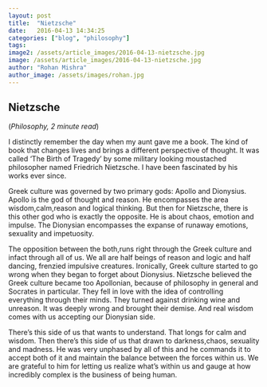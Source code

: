 ```yaml
---
layout: post
title:  "Nietzsche"
date:   2016-04-13 14:34:25
categories: ["blog", "philosophy"]
tags: 
image2: /assets/article_images/2016-04-13-nietzsche.jpg
image: /assets/article_images/2016-04-13-nietzsche.jpg
author: "Rohan Mishra"
author_image: /assets/images/rohan.jpg
---
```

<h2>Nietzsche</h2>
(<i>Philosophy, 2 minute read</i>)
<p>I distinctly remember the day when my aunt gave me a book. The kind of book that changes lives and brings a different perspective of thought. It was called ‘The Birth of Tragedy’ by some military looking moustached philosopher named Friedrich Nietzsche. I have been fascinated by his works ever since.</p>
<p>Greek culture was governed by two primary gods: Apollo and Dionysius. Apollo is the god of thought and reason. He encompasses the area wisdom,calm,reason and logical thinking. But then for Nietzsche, there is this other god who is exactly the opposite. He is about chaos, emotion and impulse. The Dionysian encompasses the expanse of runaway emotions, sexuality and impetuosity.</p>
<p>The opposition between the both,runs right through the Greek culture and infact through all of us. We all are half beings of reason and logic and half dancing, frenzied impulsive creatures. Ironically, Greek culture started to go wrong when they began to forget about Dionysius. Nietzsche believed the Greek culture became too Apollonian, because of philosophy in general and Socrates in particular. They fell in love with the idea of controlling everything through their minds. They turned against drinking wine and unreason. It was deeply wrong and brought their demise. And real wisdom comes with us accepting our Dionysian side.</p>
<p>There’s this side of us that wants to understand. That longs for calm and wisdom. Then there’s this side of us that drawn to darkness,chaos, sexuality and madness. He was very unphased by all of this and he commands it to accept both of it and maintain the balance between the forces within us.
We are grateful to him for letting us realize what’s within us and gauge at how incredibly complex is the business of being human.</p>